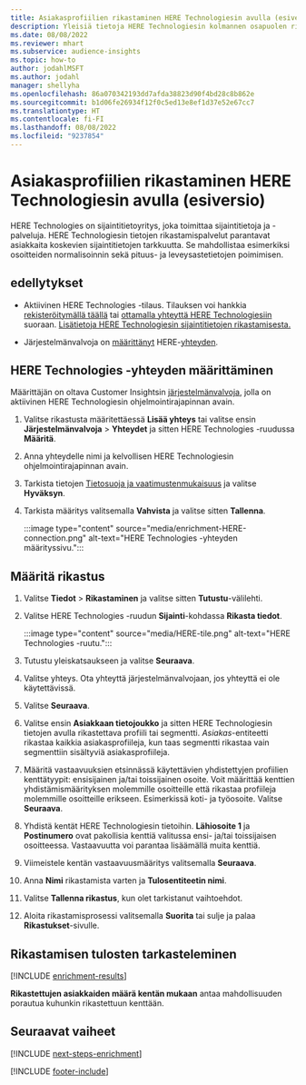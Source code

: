 ```yaml
---
title: Asiakasprofiilien rikastaminen HERE Technologiesin avulla (esiversio)
description: Yleisiä tietoja HERE Technologiesin kolmannen osapuolen rikastamisesta.
ms.date: 08/08/2022
ms.reviewer: mhart
ms.subservice: audience-insights
ms.topic: how-to
author: jodahlMSFT
ms.author: jodahl
manager: shellyha
ms.openlocfilehash: 86a070342193dd7afda38823d90f4bd28c8b862e
ms.sourcegitcommit: b1d06fe26934f12f0c5ed13e8ef1d37e52e67cc7
ms.translationtype: HT
ms.contentlocale: fi-FI
ms.lasthandoff: 08/08/2022
ms.locfileid: "9237854"
---
```

# <a name="enrich-customer-profiles-with-here-technologies-preview"></a>Asiakasprofiilien rikastaminen HERE Technologiesin avulla (esiversio)

HERE Technologies on sijaintitietoyritys, joka toimittaa sijaintitietoja ja -palveluja. HERE Technologiesin tietojen rikastamispalvelut parantavat asiakkaita koskevien sijaintitietojen tarkkuutta. Se mahdollistaa esimerkiksi osoitteiden normalisoinnin sekä pituus- ja leveysastetietojen poimimisen.

## <a name="prerequisites"></a>edellytykset

- Aktiivinen HERE Technologies -tilaus. Tilauksen voi hankkia [rekisteröitymällä täällä](https://developer.here.com/sign-up?utm_medium=referral&utm_source=Microsoft-Dynamics-CI&create=Freemium-Basic) tai [ottamalla yhteyttä HERE Technologiesiin](https://developer.here.com/help?utm_medium=referral&utm_source=Microsoft-Dynamics-CI#how-can-we-help-you) suoraan. [Lisätietoja HERE Technologiesin sijaintitietojen rikastamisesta.](https://developer.here.com/location-enrichment?cid=Dev-MicrosoftDynamics-DB-0-Dev-&utm_source=MicrosoftDynamics&utm_medium=referral&utm_campaign=Online_Dev_ReferralMicrosoft)

- Järjestelmänvalvoja on [määrittänyt](#configure-the-connection-for-here-technologies) HERE-[yhteyden](connections.md).

## <a name="configure-the-connection-for-here-technologies"></a>HERE Technologies -yhteyden määrittäminen

Määrittäjän on oltava Customer Insightsin [järjestelmänvalvoja](permissions.md#admin), jolla on aktiivinen HERE Technologiesin ohjelmointirajapinnan avain.

1. Valitse rikastusta määritettäessä **Lisää yhteys** tai valitse ensin **Järjestelmänvalvoja** > **Yhteydet** ja sitten HERE Technologies -ruudussa **Määritä**.

1. Anna yhteydelle nimi ja kelvollisen HERE Technologiesin ohjelmointirajapinnan avain.

1. Tarkista tietojen [Tietosuoja ja vaatimustenmukaisuus](connections.md#data-privacy-and-compliance) ja valitse **Hyväksyn**.

1. Tarkista määritys valitsemalla **Vahvista** ja valitse sitten **Tallenna**.

   :::image type="content" source="media/enrichment-HERE-connection.png" alt-text="HERE Technologies -yhteyden määrityssivu.":::

## <a name="configure-the-enrichment"></a>Määritä rikastus

1. Valitse **Tiedot** > **Rikastaminen** ja valitse sitten **Tutustu**-välilehti.

1. Valitse HERE Technologies -ruudun **Sijainti**-kohdassa **Rikasta tiedot**.

   :::image type="content" source="media/HERE-tile.png" alt-text="HERE Technologies -ruutu.":::

1. Tutustu yleiskatsaukseen ja valitse **Seuraava**.

1. Valitse yhteys. Ota yhteyttä järjestelmänvalvojaan, jos yhteyttä ei ole käytettävissä.

1. Valitse **Seuraava**.

1. Valitse ensin **Asiakkaan tietojoukko** ja sitten HERE Technologiesin tietojen avulla rikastettava profiili tai segmentti. *Asiakas*-entiteetti rikastaa kaikkia asiakasprofiileja, kun taas segmentti rikastaa vain segmenttiin sisältyviä asiakasprofiileja.

1. Määritä vastaavuuksien etsinnässä käytettävien yhdistettyjen profiilien kenttätyypit: ensisijainen ja/tai toissijainen osoite. Voit määrittää kenttien yhdistämismäärityksen molemmille osoitteille että rikastaa profiileja molemmille osoitteille erikseen. Esimerkissä koti- ja työosoite. Valitse **Seuraava**.

1. Yhdistä kentät HERE Technologiesin tietoihin. **Lähiosoite 1** ja **Postinumero** ovat pakollisia kenttiä valitussa ensi- ja/tai toissijaisen osoitteessa. Vastaavuutta voi parantaa lisäämällä muita kenttiä.

1. Viimeistele kentän vastaavuusmääritys valitsemalla **Seuraava**.

1. Anna **Nimi** rikastamista varten ja **Tulosentiteetin nimi**.

1. Valitse **Tallenna rikastus**, kun olet tarkistanut vaihtoehdot.

1. Aloita rikastamisprosessi valitsemalla **Suorita** tai sulje ja palaa **Rikastukset**-sivulle.

## <a name="view-enrichment-results"></a>Rikastamisen tulosten tarkasteleminen

[!INCLUDE [enrichment-results](includes/enrichment-results.md)]

**Rikastettujen asiakkaiden määrä kentän mukaan** antaa mahdollisuuden porautua kuhunkin rikastettuun kenttään.

## <a name="next-steps"></a>Seuraavat vaiheet

[!INCLUDE [next-steps-enrichment](includes/next-steps-enrichment.md)]

[!INCLUDE [footer-include](includes/footer-banner.md)]
